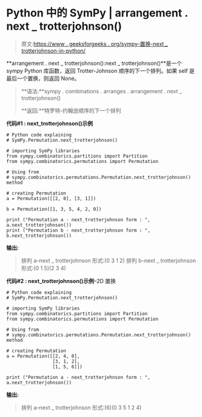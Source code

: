 # Python 中的 SymPy | arrangement . next _ trotterjohnson()

> 原文:[https://www . geeksforgeeks . org/sympy-置换-next _ trotterjohnson-in-python/](https://www.geeksforgeeks.org/sympy-permutation-next_trotterjohnson-in-python/)

**arrangement . next _ trotterjohnson():next _ trotterjohnson()**是一个 sympy Python 库函数，返回 Trotter-Johnson 顺序的下一个排列。如果 self 是最后一个置换，则返回 None。

> **语法:**sympy . combinations . arranges . arrangement . next _ trotterjohnson()
> 
> **返回:**特罗特-约翰逊顺序的下一个排列

**代码#1 : next_trotterjohnson()示例**

```
# Python code explaining
# SymPy.Permutation.next_trotterjohnson()

# importing SymPy libraries
from sympy.combinatorics.partitions import Partition
from sympy.combinatorics.permutations import Permutation

# Using from 
# sympy.combinatorics.permutations.Permutation.next_trotterjohnson() method 

# creating Permutation
a = Permutation([[2, 0], [3, 1]])

b = Permutation([1, 3, 5, 4, 2, 0])

print ("Permutation a - next_trotterjohnson form : ", a.next_trotterjohnson())
print ("Permutation b - next_trotterjohnson form : ", b.next_trotterjohnson())
```

**输出:**

> 排列 a–next _ trotterjohnson 形式:(0 3 1 2)
> 排列 b–next _ trotterjohnson 形式:(0 1 5)(2 3 4)

**代码#2 : next_trotterjohnson()示例**–2D 置换

```
# Python code explaining
# SymPy.Permutation.next_trotterjohnson()

# importing SymPy libraries
from sympy.combinatorics.partitions import Partition
from sympy.combinatorics.permutations import Permutation

# Using from 
# sympy.combinatorics.permutations.Permutation.next_trotterjohnson() method 

# creating Permutation
a = Permutation([[2, 4, 0], 
                 [3, 1, 2],
                 [1, 5, 6]])

print ("Permutation a - next_trotterjohnson form : ", a.next_trotterjohnson())
```

**输出:**

> 排列 a–next _ trotterjohnson 形式:(6)(0 3 5 1 2 4)